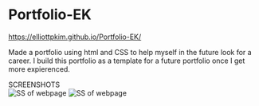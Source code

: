 # Portfolio-EK

https://elliottpkim.github.io/Portfolio-EK/

Made a portfolio using html and CSS to help myself in the future look for a career. I build this portfolio as a template for a future portfolio once I get more expierenced.  

SCREENSHOTS  
![SS of webpage](Assets/Images/SS1)
![SS of webpage](Assets/Images/SS2)

